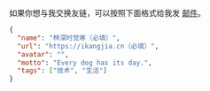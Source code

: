 如果你想与我交换友链，可以按照下面格式给我发 [邮件](mailto:ikangjia.cn@outlook.com)。

```json
{
  "name": "林深时觉寒（必填）",
  "url": "https://ikangjia.cn（必填）",
  "avatar": "",
  "motto": "Every dog has its day.",
  "tags": ["技术", "生活"]
}
```